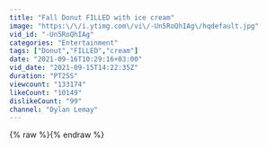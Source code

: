 ```yaml
---
title: "Fall Donut FILLED with ice cream"
image: "https:\/\/i.ytimg.com\/vi\/-Un5RoQhIAg\/hqdefault.jpg"
vid_id: "-Un5RoQhIAg"
categories: "Entertainment"
tags: ["Donut","FILLED","cream"]
date: "2021-09-16T10:29:16+03:00"
vid_date: "2021-09-15T14:22:35Z"
duration: "PT25S"
viewcount: "133174"
likeCount: "10149"
dislikeCount: "99"
channel: "Dylan Lemay"
---
```

{% raw %}{% endraw %}
